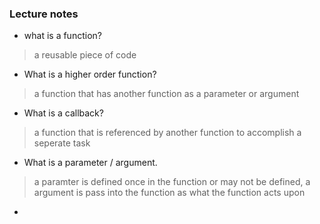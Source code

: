 ### Lecture notes
- what is a function?
> a reusable piece of code
- What is a higher order function?
> a function that has another function as a parameter or argument
- What is a callback?
> a function that is referenced by another function to accomplish a seperate task
- What is a parameter / argument.
>a paramter is defined once in the function or may not be defined, a argument is pass into the function as what the function acts upon
-  